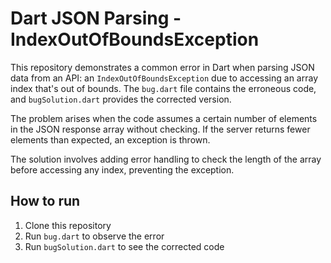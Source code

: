 # Dart JSON Parsing - IndexOutOfBoundsException

This repository demonstrates a common error in Dart when parsing JSON data from an API:  an `IndexOutOfBoundsException` due to accessing an array index that's out of bounds. The `bug.dart` file contains the erroneous code, and `bugSolution.dart` provides the corrected version.

The problem arises when the code assumes a certain number of elements in the JSON response array without checking. If the server returns fewer elements than expected, an exception is thrown.

The solution involves adding error handling to check the length of the array before accessing any index, preventing the exception.

## How to run
1. Clone this repository
2. Run `bug.dart` to observe the error
3. Run `bugSolution.dart` to see the corrected code
